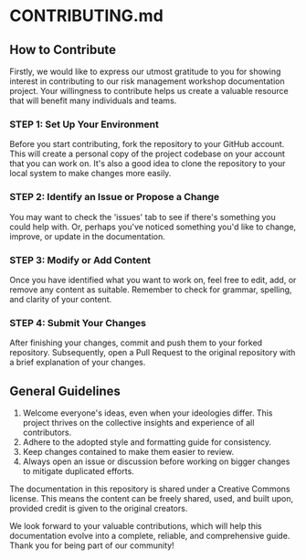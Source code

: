 # CONTRIBUTING.md

## How to Contribute

Firstly, we would like to express our utmost gratitude to you for showing interest in contributing to our risk management workshop documentation project. Your willingness to contribute helps us create a valuable resource that will benefit many individuals and teams.

### STEP 1: Set Up Your Environment 

Before you start contributing, fork the repository to your GitHub account. This will create a personal copy of the project codebase on your account that you can work on. It's also a good idea to clone the repository to your local system to make changes more easily.

### STEP 2: Identify an Issue or Propose a Change 

You may want to check the 'issues' tab to see if there's something you could help with. Or, perhaps you've noticed something you'd like to change, improve, or update in the documentation. 

### STEP 3: Modify or Add Content 

Once you have identified what you want to work on, feel free to edit, add, or remove any content as suitable. Remember to check for grammar, spelling, and clarity of your content. 

### STEP 4: Submit Your Changes 

After finishing your changes, commit and push them to your forked repository. Subsequently, open a Pull Request to the original repository with a brief explanation of your changes. 

## General Guidelines 

1. Welcome everyone's ideas, even when your ideologies differ. This project thrives on the collective insights and experience of all contributors.
2. Adhere to the adopted style and formatting guide for consistency.
3. Keep changes contained to make them easier to review.
4. Always open an issue or discussion before working on bigger changes to mitigate duplicated efforts.

The documentation in this repository is shared under a Creative Commons license. This means the content can be freely shared, used, and built upon, provided credit is given to the original creators.

We look forward to your valuable contributions, which will help this documentation evolve into a complete, reliable, and comprehensive guide. Thank you for being part of our community!
